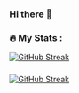 ### Hi there 👋
### :fire: My Stats :
[![GitHub Streak](http://github-readme-streak-stats.herokuapp.com?user=mehmetaltunel&theme=dark)](https://git.io/streak-stats)
### 
[![GitHub Streak](http://github-readme-streak-stats.herokuapp.com?user=mehmetaltunel&theme=dark&background=000000)](https://git.io/streak-stats)

<!--
**mehmetaltunel/mehmetaltunel** is a ✨ _special_ ✨ repository because its `README.md` (this file) appears on your GitHub profile.

Here are some ideas to get you started:

- 🔭 I’m currently working on ...
- 🌱 I’m currently learning ...
- 👯 I’m looking to collaborate on ...
- 🤔 I’m looking for help with ...
- 💬 Ask me about ...
- 📫 How to reach me: ...
- 😄 Pronouns: ...
- ⚡ Fun fact: ...
-->
